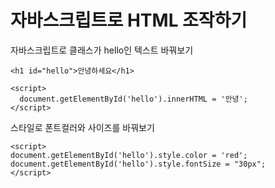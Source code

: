 # 자바스크립트로 HTML 조작하기

자바스크립트로 클래스가 hello인 텍스트 바꿔보기

    <h1 id="hello">안녕하세요</h1>

    <script>
      document.getElementById('hello').innerHTML = '안녕';
    </script>

스타일로 폰트컬러와 사이즈를 바꿔보기

    <script>
    document.getElementById('hello').style.color = 'red';
    document.getElementById('hello').style.fontSize = "30px";
    </script>
